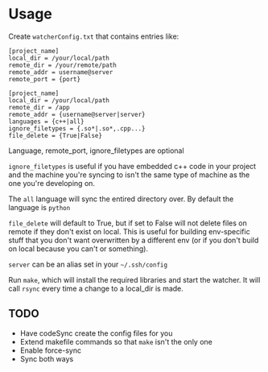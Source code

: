 # Usage

Create `watcherConfig.txt` that contains entries like:

    [project_name]
    local_dir = /your/local/path
    remote_dir = /your/remote/path
    remote_addr = username@server
    remote_port = {port}
    
    [project_name]
    local_dir = /your/local/path
    remote_dir = /app
    remote_addr = {username@server|server}
    languages = {c++|all}
    ignore_filetypes = {.so*|.so*,.cpp...}
    file_delete = {True|False}

Language, remote_port, ignore_filetypes are optional

`ignore_filetypes` is useful if you have embedded c++ code in your project and the machine you're syncing to isn't the same type of machine as the one you're developing on.

The `all` language will sync the entired directory over. By default the language is `python`

`file_delete` will default to True, but if set to False will not delete files on remote if they don't exist on local. This is useful for building env-specific stuff that you don't want overwritten by a different env (or if you don't build on local because you can't or something).

`server` can be an alias set in your `~/.ssh/config`

Run `make`, which will install the required libraries and start the watcher. It will call `rsync` every time a change to a local_dir is made.

## TODO
* Have codeSync create the config files for you
* Extend makefile commands so that `make` isn't the only one
* Enable force-sync
* Sync both ways
